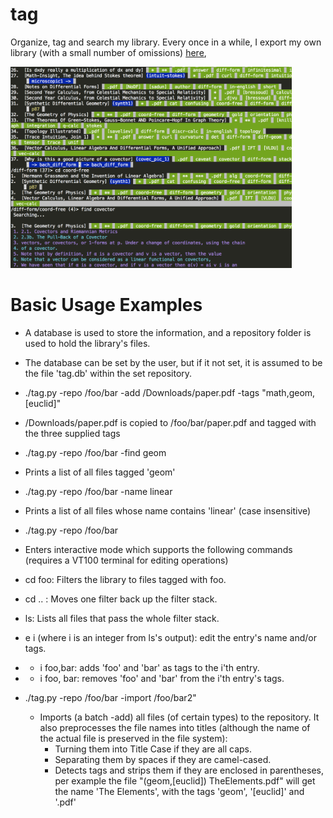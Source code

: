 # tag
Organize, tag and search my library. Every once in a while, I export my own library (with a small number of omissions) [here](https://github.com/jadnohra/tag_export),

<img src="tag.png" width="450">

# Basic Usage Examples
 * A database is used to store the information, and a repository folder is used to hold the library's files.
 * The database can be set by the user, but if it not set, it is assumed to be the file 'tag.db' within the set repository.
 * ./tag.py -repo /foo/bar -add /Downloads/paper.pdf -tags "math,geom,[euclid]"
  * /Downloads/paper.pdf is copied to /foo/bar/paper.pdf and tagged with the three supplied tags
 * ./tag.py -repo /foo/bar -find geom
  * Prints a list of all files tagged 'geom'
 * ./tag.py -repo /foo/bar -name linear
  * Prints a list of all files whose name contains 'linear' (case insensitive)
 * ./tag.py -repo /foo/bar

  * Enters interactive mode which supports the following commands (requires a VT100 terminal for editing operations)
   * cd foo: Filters the library to files tagged with foo.
   * cd .. : Moves one filter back up the filter stack.
   * ls: Lists all files that pass the whole filter stack.
   * e i (where i is an integer from ls's output): edit the entry's name and/or tags.
   * + i foo,bar: adds 'foo' and 'bar' as tags to the i'th entry.
   * - i foo, bar: removes 'foo' and 'bar' from the i'th entry's tags.

* ./tag.py -repo /foo/bar -import /foo/bar2"
  * Imports (a batch -add) all files (of certain types) to the repository. It also preprocesses the file names into titles (although the name of the actual file is preserved in the file system):
    * Turning them into Title Case if they are all caps.
    * Separating them by spaces if they are camel-cased.
    * Detects tags and strips them if they are enclosed in parentheses, per example the file "(geom,[euclid]) TheElements.pdf" will get the name 'The Elements', with the tags 'geom', '[euclid]' and '.pdf'


